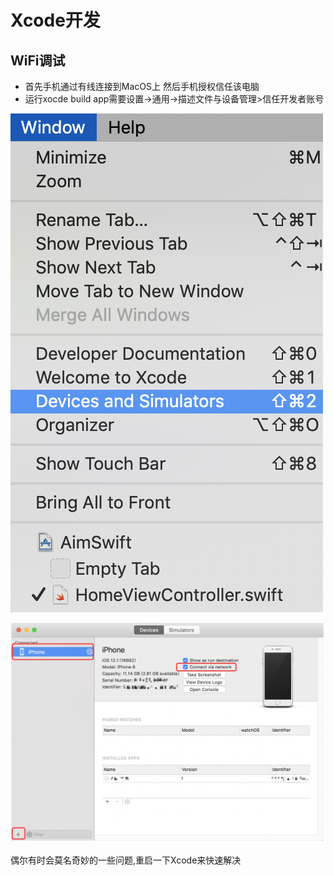 

# Xcode开发

## WiFi调试

- 首先手机通过有线连接到MacOS上 然后手机授权信任该电脑
- 运行xocde build app需要设置->通用->描述文件与设备管理>信任开发者账号

![image-20181223103538475](assets/image-20181223103538475.png)

![image-20181223105107369](assets/image-20181223105107369.png)





偶尔有时会莫名奇妙的一些问题,重启一下Xcode来快速解决


